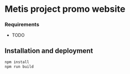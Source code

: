# Metis project promo website

### Requirements

-   TODO

## Installation and deployment

```bash
npm install
npm run build
```
